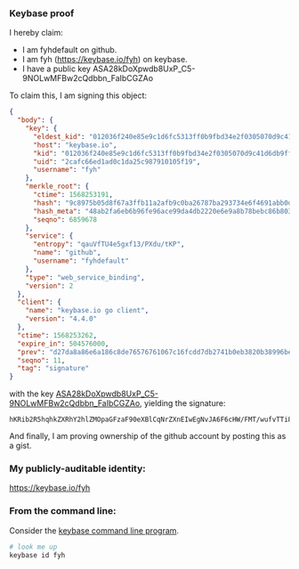### Keybase proof

I hereby claim:

  * I am fyhdefault on github.
  * I am fyh (https://keybase.io/fyh) on keybase.
  * I have a public key ASA28kDoXpwdb8UxP_C5-9NOLwMFBw2cQdbbn_FaIbCGZAo

To claim this, I am signing this object:

```json
{
  "body": {
    "key": {
      "eldest_kid": "012036f240e85e9c1d6fc5313ff0b9fbd34e2f0305070d9c41d6db9ff15a21b086640a",
      "host": "keybase.io",
      "kid": "012036f240e85e9c1d6fc5313ff0b9fbd34e2f0305070d9c41d6db9ff15a21b086640a",
      "uid": "2cafc66ed1ad0c1da25c987910105f19",
      "username": "fyh"
    },
    "merkle_root": {
      "ctime": 1568253191,
      "hash": "9c8975b05d8f67a3ffb11a2afb9c0ba26787ba293734e6f4691abb0de3df40adf610bdfe084f310bcc2bc70c38874033e4a9138a42cc73089fd6ba1bbd31d6e9",
      "hash_meta": "48ab2fa6eb6b96fe96ace99da4db2220e6e9a8b78bebc86b8039d8d0279c37e5",
      "seqno": 6859678
    },
    "service": {
      "entropy": "qauVfTU4e5gxf13/PXdu/tKP",
      "name": "github",
      "username": "fyhdefault"
    },
    "type": "web_service_binding",
    "version": 2
  },
  "client": {
    "name": "keybase.io go client",
    "version": "4.4.0"
  },
  "ctime": 1568253262,
  "expire_in": 504576000,
  "prev": "d27da8a86e6a186c8de76576761067c16fcdd7db2741b0eb3820b38996bedf53",
  "seqno": 11,
  "tag": "signature"
}
```

with the key [ASA28kDoXpwdb8UxP_C5-9NOLwMFBw2cQdbbn_FaIbCGZAo](https://keybase.io/fyh), yielding the signature:

```
hKRib2R5hqhkZXRhY2hlZMOpaGFzaF90eXBlCqNrZXnEIwEgNvJA6F6cHW/FMT/wufvTTi8DBQcNnEHW25/xWiGwhmQKp3BheWxvYWTESpcCC8Qg0n2oqG5qGGyN52V2dhBnwW/N19snQbDrOCCziZa+31PEING/pVdLsG2c8b+iJBPc1DtOErLak0YobQza01WspQHuAgHCo3NpZ8RA/1FbcdNh4FhaaTbmnTn+SMO6jj0hpt3YOuB/eVmZNAExy5CRQ5cBp0l6NGMRM1b9CsnBepq2ZVMnr1bNVDp8BahzaWdfdHlwZSCkaGFzaIKkdHlwZQildmFsdWXEIMkerrUB4m+knVbT5kF9W70iFUFlgJHePfcv9USX6Jmco3RhZ80CAqd2ZXJzaW9uAQ==

```

And finally, I am proving ownership of the github account by posting this as a gist.

### My publicly-auditable identity:

https://keybase.io/fyh

### From the command line:

Consider the [keybase command line program](https://keybase.io/download).

```bash
# look me up
keybase id fyh
```
